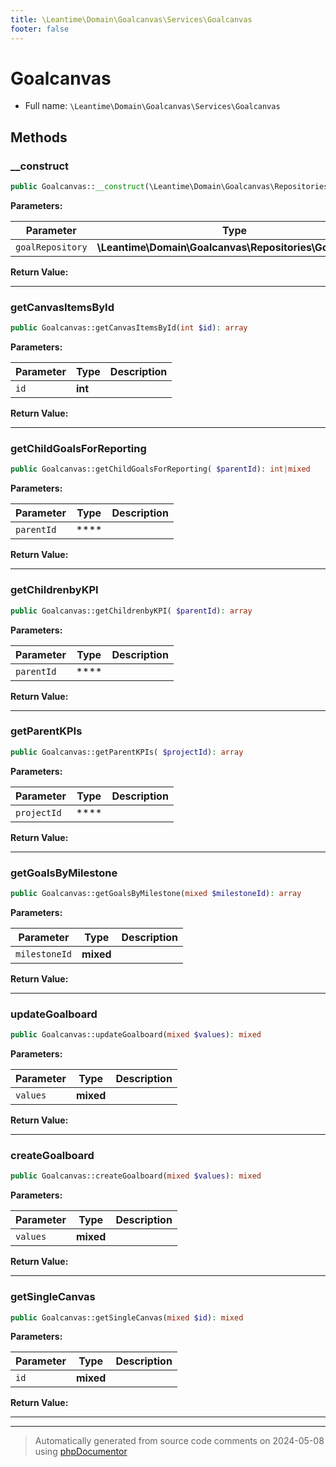 ```yaml
---
title: \Leantime\Domain\Goalcanvas\Services\Goalcanvas
footer: false
---
```


# Goalcanvas





* Full name: `\Leantime\Domain\Goalcanvas\Services\Goalcanvas`



## Methods

### __construct



```php
public Goalcanvas::__construct(\Leantime\Domain\Goalcanvas\Repositories\Goalcanvas $goalRepository): mixed
```








**Parameters:**

| Parameter | Type | Description |
|-----------|------|-------------|
| `goalRepository` | **\Leantime\Domain\Goalcanvas\Repositories\Goalcanvas** |  |


**Return Value:**





---
### getCanvasItemsById



```php
public Goalcanvas::getCanvasItemsById(int $id): array
```








**Parameters:**

| Parameter | Type | Description |
|-----------|------|-------------|
| `id` | **int** |  |


**Return Value:**





---
### getChildGoalsForReporting



```php
public Goalcanvas::getChildGoalsForReporting( $parentId): int|mixed
```








**Parameters:**

| Parameter | Type | Description |
|-----------|------|-------------|
| `parentId` | **** |  |


**Return Value:**





---
### getChildrenbyKPI



```php
public Goalcanvas::getChildrenbyKPI( $parentId): array
```








**Parameters:**

| Parameter | Type | Description |
|-----------|------|-------------|
| `parentId` | **** |  |


**Return Value:**





---
### getParentKPIs



```php
public Goalcanvas::getParentKPIs( $projectId): array
```








**Parameters:**

| Parameter | Type | Description |
|-----------|------|-------------|
| `projectId` | **** |  |


**Return Value:**





---
### getGoalsByMilestone



```php
public Goalcanvas::getGoalsByMilestone(mixed $milestoneId): array
```








**Parameters:**

| Parameter | Type | Description |
|-----------|------|-------------|
| `milestoneId` | **mixed** |  |


**Return Value:**





---
### updateGoalboard



```php
public Goalcanvas::updateGoalboard(mixed $values): mixed
```








**Parameters:**

| Parameter | Type | Description |
|-----------|------|-------------|
| `values` | **mixed** |  |


**Return Value:**





---
### createGoalboard



```php
public Goalcanvas::createGoalboard(mixed $values): mixed
```








**Parameters:**

| Parameter | Type | Description |
|-----------|------|-------------|
| `values` | **mixed** |  |


**Return Value:**





---
### getSingleCanvas



```php
public Goalcanvas::getSingleCanvas(mixed $id): mixed
```








**Parameters:**

| Parameter | Type | Description |
|-----------|------|-------------|
| `id` | **mixed** |  |


**Return Value:**





---


---
> Automatically generated from source code comments on 2024-05-08 using [phpDocumentor](http://www.phpdoc.org/)
